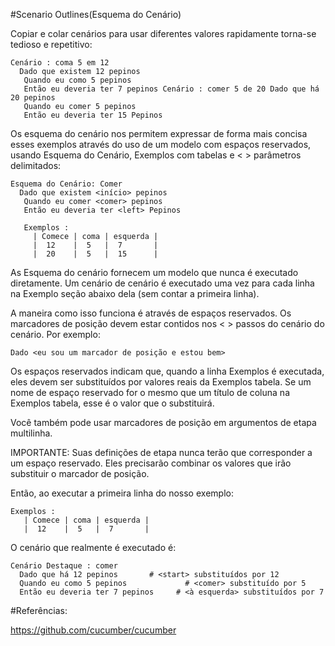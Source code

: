 #Scenario Outlines(Esquema do Cenário)

Copiar e colar cenários para usar diferentes valores rapidamente torna-se tedioso e repetitivo:

```
Cenário : coma 5 em 12 
  Dado que existem 12 pepinos
   Quando eu como 5 pepinos
   Então eu deveria ter 7 pepinos Cenário : comer 5 de 20 Dado que há 20 pepinos
   Quando eu comer 5 pepinos
   Então eu deveria ter 15 Pepinos
```

Os esquema do cenário nos permitem expressar de forma mais concisa esses exemplos através do uso de um modelo com espaços reservados, usando Esquema do Cenário, Exemplos com tabelas e < > parâmetros delimitados:

```
Esquema do Cenário: Comer 
  Dado que existem <início> pepinos
   Quando eu comer <comer> pepinos
   Então eu deveria ter <left> Pepinos 
   
   Exemplos :
     | Comece | coma | esquerda |
     |  12    |  5   |  7       | 
     |  20    |  5   |  15      |
```

As Esquema do cenário fornecem um modelo que nunca é executado diretamente. Um cenário de cenário é executado uma vez para cada linha na Exemplo seção abaixo dela (sem contar a primeira linha).

A maneira como isso funciona é através de espaços reservados. Os marcadores de posição devem estar contidos nos < > passos do cenário do cenário. 
Por exemplo:

```
Dado <eu sou um marcador de posição e estou bem>
```

Os espaços reservados indicam que, quando a linha Exemplos é executada, eles devem ser substituídos por valores reais da Exemplos tabela. Se um nome de espaço reservado for o mesmo que um título de coluna na Exemplos tabela, esse é o valor que o substituirá.

Você também pode usar marcadores de posição em argumentos de etapa multilinha.

IMPORTANTE: Suas definições de etapa nunca terão que corresponder a um espaço reservado. Eles precisarão combinar os valores que irão substituir o marcador de posição.

Então, ao executar a primeira linha do nosso exemplo:

```
Exemplos :
   | Comece | coma | esquerda | 
   |  12    |  5   |  7       |
```

O cenário que realmente é executado é:

```
Cenário Destaque : comer 
  Dado que há 12 pepinos       # <start> substituídos por 12 
  Quando eu como 5 pepinos             # <comer> substituído por 5 
  Então eu deveria ter 7 pepinos     # <à esquerda> substituídos por 7
  ```
  
#Referências:
	
https://github.com/cucumber/cucumber